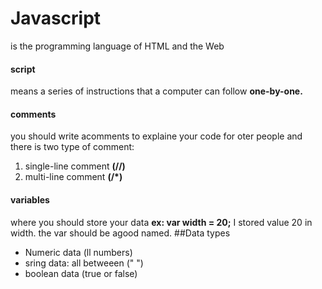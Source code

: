 # Javascript
is the programming language of HTML and the Web
#### script
means a series of instructions that a computer can follow **one-by-one.**
#### comments 
you should write acomments to explaine your code for oter people and there is two type of comment:
1. single-line comment **(//)**
2. multi-line comment **(/\*)**
#### variables
where you should store your data
**ex: var width = 20;** I stored value 20 in width.
the var should be agood named.
##Data types
- Numeric data (ll numbers)
- sring data: all betweeen (" ")
- boolean data (true or false)



